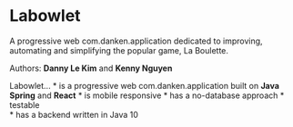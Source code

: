 # Labowlet 

A progressive web com.danken.application dedicated to improving, automating and simplifying the popular game, La Boulette. 

Authors: **Danny Le Kim** and **Kenny Nguyen** 

Labowlet...
    * is a progressive web com.danken.application built on **Java Spring** and **React**
    * is mobile responsive
    * has a no-database approach
    * testable  
    * has a backend written in Java 10 
    
